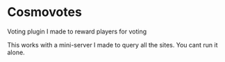 # Cosmovotes
Voting plugin I made to reward players for voting

This works with a mini-server I made to query all the sites. You cant run it alone.
